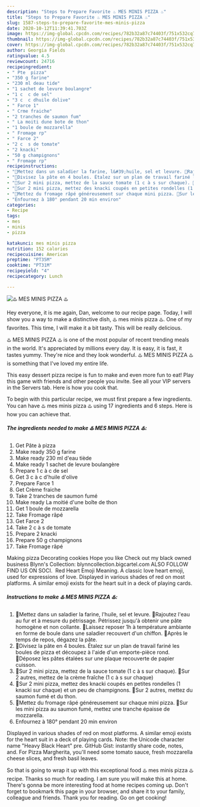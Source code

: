 ```yaml
---
description: "Steps to Prepare Favorite ♨️ MES MINIS PIZZA ♨️"
title: "Steps to Prepare Favorite ♨️ MES MINIS PIZZA ♨️"
slug: 1587-steps-to-prepare-favorite-mes-minis-pizza
date: 2020-10-12T11:39:41.703Z
image: https://img-global.cpcdn.com/recipes/782b32a87c74403f/751x532cq70/♨️-mes-minis-pizza-♨️-photo-principale-de-la-recette.jpg
thumbnail: https://img-global.cpcdn.com/recipes/782b32a87c74403f/751x532cq70/♨️-mes-minis-pizza-♨️-photo-principale-de-la-recette.jpg
cover: https://img-global.cpcdn.com/recipes/782b32a87c74403f/751x532cq70/♨️-mes-minis-pizza-♨️-photo-principale-de-la-recette.jpg
author: Georgia Fields
ratingvalue: 4.5
reviewcount: 24716
recipeingredient:
- " Pte  pizza"
- "350 g farine"
- "230 ml deau tide"
- "1 sachet de levure boulangre"
- "1 c  c de sel"
- "3 c  c dhuile dolive"
- " Farce 1"
- " Crme fraiche"
- "2 tranches de saumon fum"
- " La moiti dune bote de thon"
- "1 boule de mozzarella"
- " Fromage rp"
- " Farce 2"
- "2 c  s de tomate"
- "2 knacki"
- "50 g champignons"
- " Fromage rp"
recipeinstructions:
- "🔹Mettez dans un saladier la farine, l&#39;huile, sel et levure. 🔹Rajoutez l&#39;eau au fur et à mesure du pétrissage. Pétrissez jusqu&#39;à obtenir une pâte homogène et non collante. 🔹Laissez reposer 1h à température ambiante en forme de boule dans une saladier recouvert d&#39;un chiffon. 🔹Après le temps de repos, dégazez la pâte."
- "🔹Divisez la pâte en 4 boules. Étalez sur un plan de travail fariné les boules de pizza et découpez à l&#39;aide d&#39;un emporte-pièce rond. 🔹Déposez les pâtes étalées sur une plaque recouverte de papier cuisson."
- "🔹Sur 2 mini pizza, mettez de la sauce tomate (1 c à s sur chaque). 🔹Sur 2 autres, mettez de la crème fraîche (1 c à s sur chaque)"
- "🔹Sur 2 mini pizza, mettez des knacki coupés en petites rondelles (1 knacki sur chaque) et un peu de champignons. 🔹Sur 2 autres, mettez du saumon fumé et du thon."
- "🔹Mettez du fromage râpé généreusement sur chaque mini pizza. 🔹Sur les mini pizza au saumon fumé, mettez une tranche épaisse de mozzarella."
- "Enfournez à 180° pendant 20 min environ"
categories:
- Recipe
tags:
- mes
- minis
- pizza

katakunci: mes minis pizza 
nutrition: 152 calories
recipecuisine: American
preptime: "PT35M"
cooktime: "PT31M"
recipeyield: "4"
recipecategory: Lunch

---
```



![♨️ MES MINIS PIZZA ♨️](https://img-global.cpcdn.com/recipes/782b32a87c74403f/751x532cq70/♨️-mes-minis-pizza-♨️-photo-principale-de-la-recette.jpg)

Hey everyone, it is me again, Dan, welcome to our recipe page. Today, I will show you a way to make a distinctive dish, ♨️ mes minis pizza ♨️. One of my favorites. This time, I will make it a bit tasty. This will be really delicious.

♨️ MES MINIS PIZZA ♨️ is one of the most popular of recent trending meals in the world. It's appreciated by millions every day. It is easy, it is fast, it tastes yummy. They're nice and they look wonderful. ♨️ MES MINIS PIZZA ♨️ is something that I've loved my entire life.

This easy dessert pizza recipe is fun to make and even more fun to eat! Play this game with friends and other people you invite. See all your VIP servers in the Servers tab. Here is how you cook that.


To begin with this particular recipe, we must first prepare a few ingredients. You can have ♨️ mes minis pizza ♨️ using 17 ingredients and 6 steps. Here is how you can achieve that.

<!--inarticleads1-->

##### The ingredients needed to make ♨️ MES MINIS PIZZA ♨️:

1. Get  Pâte à pizza
1. Make ready 350 g farine
1. Make ready 230 ml d&#39;eau tiède
1. Make ready 1 sachet de levure boulangère
1. Prepare 1 c à c de sel
1. Get 3 c à c d&#39;huile d&#39;olive
1. Prepare  Farce 1
1. Get  Crème fraiche
1. Take 2 tranches de saumon fumé
1. Make ready  La moitié d&#39;une boîte de thon
1. Get 1 boule de mozzarella
1. Take  Fromage râpé
1. Get  Farce 2
1. Take 2 c à s de tomate
1. Prepare 2 knacki
1. Prepare 50 g champignons
1. Take  Fromage râpé


Making pizza Decorating cookies Hope you like Check out my black owned business Blynn&#39;s Collection: blynncollection.bigcartel.com ALSO FOLLOW FIND US ON SOCI. ️ Red Heart Emoji Meaning. A classic love heart emoji, used for expressions of love. Displayed in various shades of red on most platforms. A similar emoji exists for the heart suit in a deck of playing cards. 

<!--inarticleads2-->

##### Instructions to make ♨️ MES MINIS PIZZA ♨️:

1. 🔹Mettez dans un saladier la farine, l&#39;huile, sel et levure. 🔹Rajoutez l&#39;eau au fur et à mesure du pétrissage. Pétrissez jusqu&#39;à obtenir une pâte homogène et non collante. 🔹Laissez reposer 1h à température ambiante en forme de boule dans une saladier recouvert d&#39;un chiffon. 🔹Après le temps de repos, dégazez la pâte.
1. 🔹Divisez la pâte en 4 boules. Étalez sur un plan de travail fariné les boules de pizza et découpez à l&#39;aide d&#39;un emporte-pièce rond. 🔹Déposez les pâtes étalées sur une plaque recouverte de papier cuisson.
1. 🔹Sur 2 mini pizza, mettez de la sauce tomate (1 c à s sur chaque). 🔹Sur 2 autres, mettez de la crème fraîche (1 c à s sur chaque)
1. 🔹Sur 2 mini pizza, mettez des knacki coupés en petites rondelles (1 knacki sur chaque) et un peu de champignons. 🔹Sur 2 autres, mettez du saumon fumé et du thon.
1. 🔹Mettez du fromage râpé généreusement sur chaque mini pizza. 🔹Sur les mini pizza au saumon fumé, mettez une tranche épaisse de mozzarella.
1. Enfournez à 180° pendant 20 min environ


Displayed in various shades of red on most platforms. A similar emoji exists for the heart suit in a deck of playing cards. Note: the Unicode character name &#34;Heavy Black Heart&#34; pre. GitHub Gist: instantly share code, notes, and. For Pizza Margherita, you&#39;ll need some tomato sauce, fresh mozzarella cheese slices, and fresh basil leaves. 

So that is going to wrap it up with this exceptional food ♨️ mes minis pizza ♨️ recipe. Thanks so much for reading. I am sure you will make this at home. There's gonna be more interesting food at home recipes coming up. Don't forget to bookmark this page in your browser, and share it to your family, colleague and friends. Thank you for reading. Go on get cooking!

